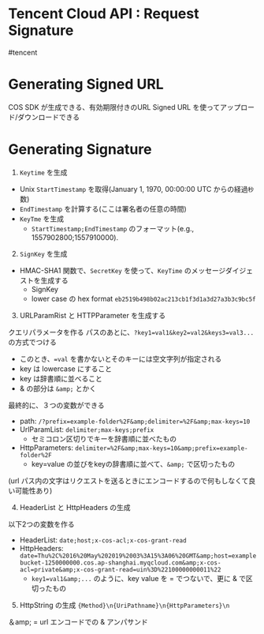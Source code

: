 # Tencent Cloud API : Request Signature

#tencent

# Generating Signed URL

COS SDK が生成できる、有効期限付きのURL
Signed URL を使ってアップロード/ダウンロードできる

# Generating Signature

1. `Keytime` を生成
- Unix `StartTimestamp` を取得(January 1, 1970, 00:00:00 UTC からの経過`秒`数)
- `EndTimestamp` を計算する(ここは署名者の任意の時間)
- `KeyTme` を生成
  - `StartTimestamp;EndTimestamp` のフォーマット(e.g., 1557902800;1557910000).

2. `SignKey` を生成
- HMAC-SHA1 関数で、`SecretKey` を使って、`KeyTime` のメッセージダイジェストを生成する
  - SignKey
  - lower case の hex format `eb2519b498b02ac213cb1f3d1a3d27a3b3c9bc5f`

3. URLParamRist と HTTPParameter を生成する

クエリパラメータを作る
パスのあとに、`?key1=val1&key2=val2&keys3=val3...` の方式でつける
- このとき、`=val` を書かないとそのキーには空文字列が指定される
- key は lowercase にすること
- key は辞書順に並べること
- & の部分は `&amp;` とかく

最終的に、３つの変数ができる
- path: `/?prefix=example-folder%2F&amp;delimiter=%2F&amp;max-keys=10`
- UrlParamList: `delimiter;max-keys;prefix`
  - セミコロン区切りでキーを辞書順に並べたもの
- HttpParameters: `delimiter=%2F&amp;max-keys=10&amp;prefix=example-folder%2F`
  - key=value の並びをkeyの辞書順に並べて、`&amp;` で区切ったもの

(url パス内の文字はリクエストを送るときにエンコードするので何もしなくて良い可能性あり)


4. HeaderList と HttpHeaders の生成

以下2つの変数を作る
- HeaderList: `date;host;x-cos-acl;x-cos-grant-read`
- HttpHeaders: `date=Thu%2C%2016%20May%202019%2003%3A15%3A06%20GMT&amp;host=examplebucket-1250000000.cos.ap-shanghai.myqcloud.com&amp;x-cos-acl=private&amp;x-cos-grant-read=uin%3D%22100000000011%22`
  - `key1=val1&amp;...` のように、key value を = でつないで、更に &amp; で区切ったもの

5. HttpString の生成
`{Method}\n{UriPathname}\n{HttpParameters}\n`



＆amp; = url エンコードでの &
アンパサンド

